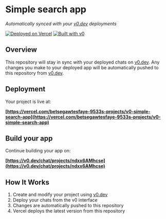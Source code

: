 # Simple search app

*Automatically synced with your [v0.dev](https://v0.dev) deployments*

[![Deployed on Vercel](https://img.shields.io/badge/Deployed%20on-Vercel-black?style=for-the-badge&logo=vercel)](https://vercel.com/betsegawtesfaye-9533s-projects/v0-simple-search-app)
[![Built with v0](https://img.shields.io/badge/Built%20with-v0.dev-black?style=for-the-badge)](https://v0.dev/chat/projects/ndxx6AMhcse)

## Overview

This repository will stay in sync with your deployed chats on [v0.dev](https://v0.dev).
Any changes you make to your deployed app will be automatically pushed to this repository from [v0.dev](https://v0.dev).

## Deployment

Your project is live at:

**[https://vercel.com/betsegawtesfaye-9533s-projects/v0-simple-search-app](https://vercel.com/betsegawtesfaye-9533s-projects/v0-simple-search-app)**

## Build your app

Continue building your app on:

**[https://v0.dev/chat/projects/ndxx6AMhcse](https://v0.dev/chat/projects/ndxx6AMhcse)**

## How It Works

1. Create and modify your project using [v0.dev](https://v0.dev)
2. Deploy your chats from the v0 interface
3. Changes are automatically pushed to this repository
4. Vercel deploys the latest version from this repository
